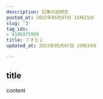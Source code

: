 ```yaml
---
description: 記事の説明文
posted_at: 2022年05月07日 15時25分
slug: '3'
tag_ids:
- 4106975999
title: てすと２
updated_at: 2022年05月07日 15時34分

---
```

## title
content

